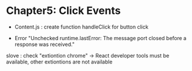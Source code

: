 # Chapter5:  Click Events
- Content.js : create function handleClick for button click

- Error "Unchecked runtime.lastError: The message port closed before a response was received."

slove : check "extiontion chrome" -> React developer tools must be available, other extiontions are not available

